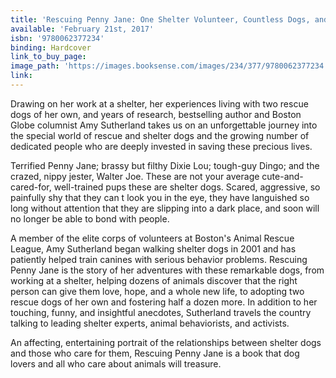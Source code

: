 ```yaml
---
title: 'Rescuing Penny Jane: One Shelter Volunteer, Countless Dogs, and the Quest to Find Them All Homes'
available: 'February 21st, 2017'
isbn: '9780062377234'
binding: Hardcover
link_to_buy_page:
image_path: 'https://images.booksense.com/images/234/377/9780062377234.jpg'
link:
---
```



Drawing on her work at a shelter, her experiences living with two rescue dogs of her own, and years of research, bestselling author and Boston Globe columnist Amy Sutherland takes us on an unforgettable journey into the special world of rescue and shelter dogs and the growing number of dedicated people who are deeply invested in saving these precious lives.

Terrified Penny Jane; brassy but filthy Dixie Lou; tough-guy Dingo; and the crazed, nippy jester, Walter Joe. These are not your average cute-and-cared-for, well-trained pups these are shelter dogs. Scared, aggressive, so painfully shy that they can t look you in the eye, they have languished so long without attention that they are slipping into a dark place, and soon will no longer be able to bond with people.

A member of the elite corps of volunteers at Boston's Animal Rescue League, Amy Sutherland began walking shelter dogs in 2001 and has patiently helped train canines with serious behavior problems. Rescuing Penny Jane is the story of her adventures with these remarkable dogs, from working at a shelter, helping dozens of animals discover that the right person can give them love, hope, and a whole new life, to adopting two rescue dogs of her own and fostering half a dozen more. In addition to her touching, funny, and insightful anecdotes, Sutherland travels the country talking to leading shelter experts, animal behaviorists, and activists.

An affecting, entertaining portrait of the relationships between shelter dogs and those who care for them, Rescuing Penny Jane is a book that dog lovers and all who care about animals will treasure.